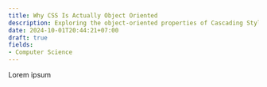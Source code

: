 ```yaml
---
title: Why CSS Is Actually Object Oriented
description: Exploring the object-oriented properties of Cascading Style Sheets
date: 2024-10-01T20:44:21+07:00
draft: true
fields:
- Computer Science
---
```


Lorem ipsum
